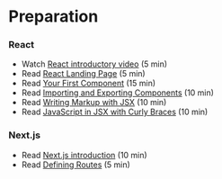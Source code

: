 # Preparation

### React
- Watch [React introductory video](https://www.youtube.com/watch?v=N3AkSS5hXMA) (5 min)
- Read [React Landing Page](https://react.dev/) (5 min)
- Read [Your First Component](https://react.dev/learn/your-first-component) (15 min)
- Read [Importing and Exporting Components](https://react.dev/learn/importing-and-exporting-components) (10 min)
- Read [Writing Markup with JSX](https://react.dev/learn/writing-markup-with-jsx) (10 min)
- Read [JavaScript in JSX with Curly Braces](https://react.dev/learn/javascript-in-jsx-with-curly-braces) (10 min)

### Next.js
- Read [Next.js introduction](https://nextjs.org/docs) (10 min)
- Read [Defining Routes](https://nextjs.org/docs/app/building-your-application/routing/defining-routes) (5 min)
